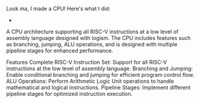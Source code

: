 Look ma, I made a CPU! Here's what I did:

-
A CPU architecture supporting all RISC-V instructions at a low level of assembly language designed with logism. The CPU includes features such as branching, jumping, ALU operations, and is designed with multiple pipeline stages for enhanced performance.

Features
Complete RISC-V Instruction Set: Support for all RISC-V instructions at the low level of assembly language.
Branching and Jumping: Enable conditional branching and jumping for efficient program control flow.
ALU Operations: Perform Arithmetic Logic Unit operations to handle mathematical and logical instructions.
Pipeline Stages: Implement different pipeline stages for optimized instruction execution.
